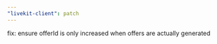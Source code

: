 ```yaml
---
"livekit-client": patch
---
```


fix: ensure offerId is only increased when offers are actually generated

